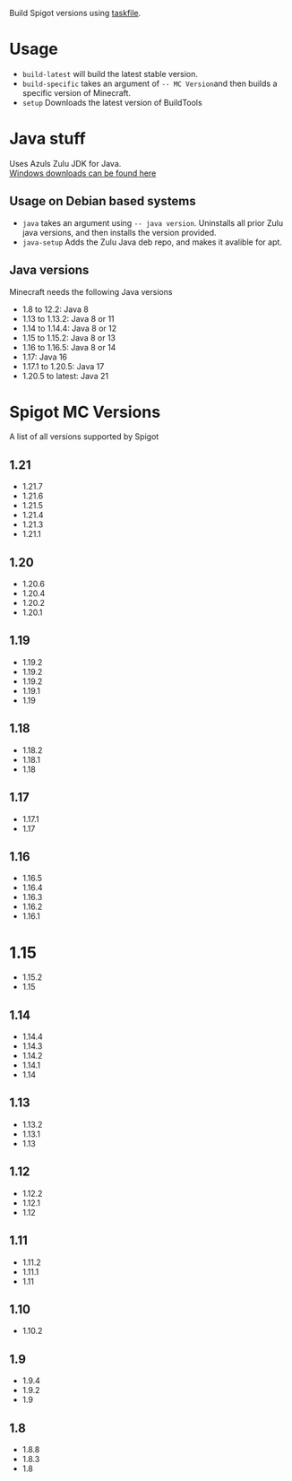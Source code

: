 Build Spigot versions using [taskfile](https://taskfile.dev/).

# Usage

- `build-latest` will build the latest stable version.
- `build-specific` takes an argument of `-- MC Version`and then builds a specific version of Minecraft.
- `setup` Downloads the latest version of BuildTools

# Java stuff

Uses Azuls Zulu JDK for Java.\
[Windows downloads can be found here](https://www.azul.com/downloads/?os=windows&package=jdk#zulu)

## Usage on Debian based systems

- `java` takes an argument using `-- java version`. Uninstalls all prior Zulu java versions, and then installs the version provided.
- `java-setup` Adds the Zulu Java deb repo, and makes it avalible for apt.

## Java versions

Minecraft needs the following Java versions

- 1.8 to 12.2: Java 8
- 1.13 to 1.13.2: Java 8 or 11
- 1.14 to 1.14.4: Java 8 or 12
- 1.15 to 1.15.2: Java 8 or 13
- 1.16 to 1.16.5: Java 8 or 14
- 1.17: Java 16
- 1.17.1 to 1.20.5: Java 17
- 1.20.5 to latest: Java 21

# Spigot MC Versions

A list of all versions supported by Spigot

## 1.21

- 1.21.7
- 1.21.6
- 1.21.5
- 1.21.4
- 1.21.3
- 1.21.1

## 1.20

- 1.20.6
- 1.20.4
- 1.20.2
- 1.20.1

## 1.19

- 1.19.2
- 1.19.2
- 1.19.2
- 1.19.1
- 1.19

## 1.18

- 1.18.2
- 1.18.1
- 1.18

## 1.17

- 1.17.1
- 1.17

## 1.16

- 1.16.5
- 1.16.4
- 1.16.3
- 1.16.2
- 1.16.1

# 1.15

- 1.15.2
- 1.15

## 1.14

- 1.14.4
- 1.14.3
- 1.14.2
- 1.14.1
- 1.14

## 1.13

- 1.13.2
- 1.13.1
- 1.13

## 1.12

- 1.12.2
- 1.12.1
- 1.12

## 1.11

- 1.11.2
- 1.11.1
- 1.11

## 1.10

- 1.10.2

## 1.9

- 1.9.4
- 1.9.2
- 1.9

## 1.8

- 1.8.8
- 1.8.3
- 1.8
